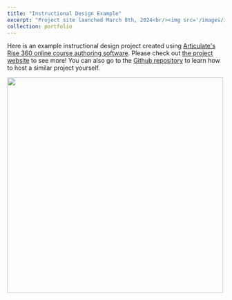 ```yaml
---
title: "Instructional Design Example"
excerpt: "Project site launched March 8th, 2024<br/><img src='/images/instructional-design.png' width=500>"
collection: portfolio
---
```


Here is an example instructional design project created using [Articulate's Rise 360 online course authoring software](https://www.articulate.com/360/rise/).
Please check out [the project website](https://kassstem.github.io/instructional-design/) to see more! You can also go to the [Github repository](https://github.com/KassSTEM/instructional-design) to learn how to host a similar project yourself.

<img src='/images/instructional-design.gif' width=500>

